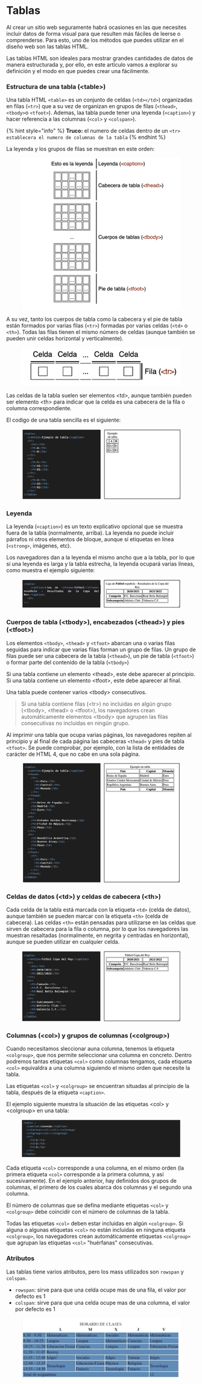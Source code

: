 # Tablas

Al crear un sitio web seguramente habrá ocasiones en las que necesites incluir datos de forma visual para que resulten más fáciles de leerse o comprenderse. Para esto, uno de los métodos que puedes utilizar en el diseño web son las tablas HTML.

Las tablas HTML son ideales para mostrar grandes cantidades de datos de manera estructurada y, por ello, en este artículo vamos a explorar su definición y el modo en que puedes crear una fácilmente.

### Estructura de una tabla (\<table>)

Una tabla HTML `<table>` es un conjunto de celdas (`<td></td>`) organizadas en filas (`<tr>`) que a su vez de organizan en grupos de filas (`<thead>`, `<tbody>`o `<tfoot>`). Ademas, laa tabla puede tener una leyenda (`<caption>`) y hacer referencia a las columnas (`<col>` y `<colspan>`).

{% hint style="info" %}
**Truco:** el numero de celdas dentro de un `<tr> establecera el numero de columnas de la tabla`
{% endhint %}

La leyenda y los grupos de filas se muestran en este orden:

<figure><img src="../.gitbook/assets/Screen Shot 2022-11-22 at 11.32.41 AM.png" alt=""><figcaption></figcaption></figure>

A su vez, tanto los cuerpos de tabla como la cabecera y el pie de tabla están formados por varias filas (`<tr>`) formadas por varias celdas (`<td>` o `<th>`). Todas las filas tienen el mismo número de celdas (aunque también se pueden unir celdas horizontal y verticalmente).

<figure><img src="../.gitbook/assets/Screen Shot 2022-11-22 at 11.33.50 AM.png" alt=""><figcaption></figcaption></figure>

Las celdas de la tabla suelen ser elementos \<td>, aunque también pueden ser elemento \<th> para indicar que la celda es una cabecera de la fila o columna correspondiente.

El codigo de una tabla sencilla es el siguiente:

<figure><img src="../.gitbook/assets/Screen Shot 2022-11-22 at 11.45.49 AM.png" alt=""><figcaption></figcaption></figure>

### Leyenda

La leyenda (`<caption>`) es un texto explicativo opcional que se muestra fuera de la tabla (normalmente, arriba). La leyenda no puede incluir párrafos ni otros elementos de bloque, aunque sí etiquetas en línea (`<strong>`, imágenes, etc).

Los navegadores dan a la leyenda el mismo ancho que a la tabla, por lo que si una leyenda es larga y la tabla estrecha, la leyenda ocupará varias líneas, como muestra el ejemplo siguiente:

<figure><img src="../.gitbook/assets/Screen Shot 2022-11-22 at 11.47.45 AM.png" alt=""><figcaption></figcaption></figure>

### Cuerpos de tabla (\<tbody>), encabezados (\<thead>) y pies (\<tfoot>)

Los elementos `<tbody>`, `<thead>` y `<tfoot>` abarcan una o varias filas seguidas para indicar que varias filas forman un grupo de filas. Un grupo de filas puede ser una cabecera de la tabla (`<thead>`), un pie de tabla (`<tfoot>`) o formar parte del contenido de la tabla (`<tbody>`)

Si una tabla contiene un elemento \<thead>, este debe aparecer al principio. Si una tabla contiene un elemento \<tfoot>, este debe aparecer al final.

Una tabla puede contener varios \<tbody> consecutivos.

> Si una tabla contiene filas (\<tr>) no incluidas en algún grupo (\<tbody>, \<thead> o \<tfoot>), los navegadores crean automáticamente elementos \<tbody> que agrupen las filas consecutivas no incluidas en ningún grupo.

Al imprimir una tabla que ocupa varias páginas, los navegadores repiten al principio y al final de cada página las cabeceras `<thead>` y pies de tabla `<tfoot>`. Se puede comprobar, por ejemplo, con la lista de entidades de carácter de HTML 4, que no cabe en una sola página.

<figure><img src="../.gitbook/assets/Screen Shot 2022-11-22 at 11.50.32 AM.png" alt=""><figcaption></figcaption></figure>

### Celdas de datos (\<td>) y celdas de cabecera (\<th>)

Cada celda de la tabla está marcada con la etiqueta `<td>` (celda de datos), aunque también se pueden marcar con la etiqueta `<th>` (celda de cabecera). Las celdas `<th>` están pensadas para utilizarse en las celdas que sirven de cabecera para la fila o columna, por lo que los navegadores las muestran resaltadas (normalmente, en negrita y centradas en horizontal), aunque se pueden utilizar en cualquier celda.

<figure><img src="../.gitbook/assets/Screen Shot 2022-11-22 at 11.53.43 AM.png" alt=""><figcaption></figcaption></figure>

### Columnas (\<col>) y grupos de columnas (\<colgroup>)

Cuando necesitamos sleccionar auna columna, tenemos la etiqueta `<colgroup>`, que nos permite seleccionar una columna en concreto. Dentro podremos tantas etiquetas `<col>` como columnas tengamos, cada etiqueta `<col>` equivaldra a una columna siguiendo el mismo orden que necesite la tabla.

Las etiquetas `<col>` y `<colgroup>` se encuentran situadas al principio de la tabla, después de la etiqueta `<caption>`.

El ejemplo siguiente muestra la situación de las etiquetas \<col> y \<colgroup> en una tabla:

<figure><img src="../.gitbook/assets/Screen Shot 2022-11-22 at 12.15.34 PM.png" alt=""><figcaption></figcaption></figure>

Cada etiqueta `<col>` corresponde a una columna, en el mismo orden (la primera etiqueta `<col>` corresponde a la primera columna, y así sucesivamente). En el ejemplo anterior, hay definidos dos grupos de columnas, el primero de los cuales abarca dos columnas y el segundo una columna.

El número de columnas que se defina mediante etiquetas `<col>` y `<colgroup>` debe coincidir con el número de columnas de la tabla.

Todas las etiquetas `<col>` deben estar incluidas en algún `<colgroup>`. Si alguna o algunas etiquetas `<col>` no están incluidas en ninguna etiqueta `<colgroup>`, los navegadores crean automáticamente etiquetas `<colgroup>` que agrupan las etiquetas `<col>` "huérfanas" consecutivas.

### Atributos

Las tablas tiene varios atributos, pero los mass utilizados son `rowspan` y `colspan`.

* `rowspan`: sirve para que una celda ocupe mas de una fila, el valor por defecto es 1
* `colspan`: sirve para que una celda ocupe mas de una columna, el valor por defecto es 1

<figure><img src="../.gitbook/assets/Screen Shot 2022-11-22 at 12.01.34 PM.png" alt=""><figcaption></figcaption></figure>
